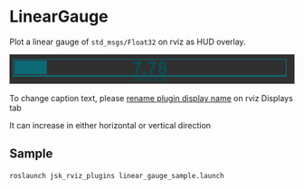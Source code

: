 # LinearGauge
Plot a linear gauge of `std_msgs/Float32` on rviz as HUD overlay.

![](images/linear_gauge.png)

To change caption text, please [rename plugin display name](http://docs.ros.org/jade/api/rviz/html/user_guide/#naming-displays) on rviz Displays tab

It can increase in either horizontal or vertical direction

## Sample
```
roslaunch jsk_rviz_plugins linear_gauge_sample.launch
```
